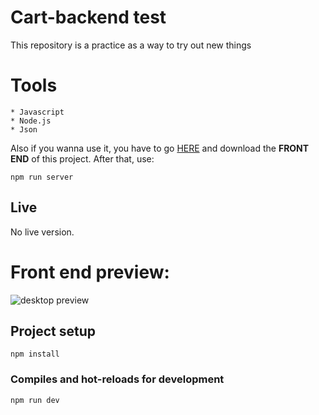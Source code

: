 # Cart-backend test
This repository is a practice as a way to try out new things

# Tools 
```
* Javascript
* Node.js
* Json
```

Also if you wanna use it, you have to go <a href="https://github.com/JuanLoyola/cart-frontend">HERE</a> and download the <strong>FRONT END</strong> of this project.
After that, use:

```
npm run server
```

## Live 
No live version.

# Front end preview:

<img src="https://i.imgur.com/RFBlPgl.png" alt="desktop preview">

## Project setup
```
npm install
```

### Compiles and hot-reloads for development
```
npm run dev
```
